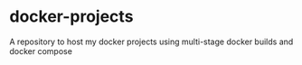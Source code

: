 # docker-projects
A repository to host my docker projects using multi-stage docker builds and docker compose
